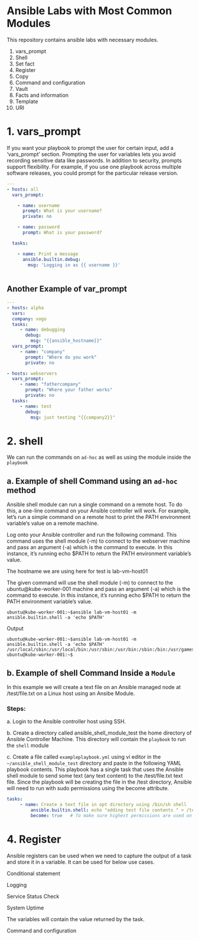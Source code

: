 # Ansible Labs with Most Common Modules

This repository contains ansible labs with necessary modules.

1. vars_prompt
2. Shell
3. Set fact
4. Register
5. Copy
6. Command and configuration
7. Vault
8. Facts and information
9. Template
10. URI




# 1. vars_prompt

If you want your playbook to prompt the user for certain input, add a ‘vars_prompt’ section. Prompting the user for variables lets you avoid recording sensitive data like passwords. In addition to security, prompts support flexibility. For example, if you use one playbook across multiple software releases, you could prompt for the particular release version.

```yml
---
- hosts: all
  vars_prompt:

    - name: username
      prompt: What is your username?
      private: no

    - name: password
      prompt: What is your password?

  tasks:

    - name: Print a message
      ansible.builtin.debug:
        msg: 'Logging in as {{ username }}'
        
```


## Another Example of var_prompt


```yml
---
- hosts: alpha
  vars:
  company: vogo
  tasks:
     - name: debugging
       debug:
         msg: "{{ansible_hostname}}"
  vars_prompt:
     - name: "company"
       prompt: "Where do you work"
       private: no

- hosts: webservers
  vars_prompt:
     - name: "fathercompany"
       prompt: "Where your father works"
       private: no
  tasks:
     - name: test
       debug:
         msg: just testing "{{company2}}"

```




# 2. shell 
We can run the commands on `ad-hoc` as well as using the module inside the `playbook`

## a. Example of shell Command using an `ad-hoc` method

Ansible shell module can run a single command on a remote host. To do this, a one-line command on your Ansible controller will work. For example, let’s run a simple command on a remote host to print the PATH environment variable‘s value on a remote machine.

Log onto your Ansible controller and run the following command. This command uses the shell module (-m) to connect to the webserver machine and pass an argument (-a) which is the command to execute. In this instance, it’s running echo $PATH to return the PATH environment variable’s value.

The hostname we are using here for test is lab-vm-host01  

The given command will use the shell module (-m) to connect to the ubuntu@kube-worker-001 machine and pass an argument (-a) which is the command to execute. 
In this instance, it’s running echo $PATH to return the PATH environment variable’s value.

```
ubuntu@kube-worker-001:~$ansible lab-vm-host01 -m ansible.builtin.shell -a 'echo $PATH' 
```
Output

```
ubuntu@kube-worker-001:~$ansible lab-vm-host01 -m ansible.builtin.shell -a 'echo $PATH' 
/usr/local/sbin:/usr/local/bin:/usr/sbin:/usr/bin:/sbin:/bin:/usr/games:/usr/local/games:/snap/bin
ubuntu@kube-worker-001:~$
```


## b. Example of shell Command Inside a `Module`

In this example 
we will create a text file on an Ansible managed node at /test/file.txt on a Linux host using an Ansibe Module.


### Steps:
a. Login to the Ansible controller host using SSH.

b. Create a directory called ansible_shell_module_test the home directory of Ansible Controller Machine. 
This directory will contain the `playbook` to run the `shell` module

c. Create a file called `exampleplaybook.yml` using vi editor in the `~/ansible_shell_module_test` directory and paste in the following YAML playbook contents.
This playbook has a single task that uses the Ansible shell module to send some text (any text content) to the /test/file.txt text file.
Since the playbook will be creating the file in the /test directory, Ansible will need to run with sudo permissions using the become attribute.

```yml
tasks:
     - name: Create a text file in opt directory using /bin/sh shell
         ansible.builtin.shell: echo "adding test file contents " > /test/file.txt
         become: true   # To make sure highest permissions are used on the remote host
```


# 4. Register

Ansible registers can be  used when we need to capture the output of a task and store it in a variable.
It can be used for below use cases.

Conditional statement

Logging

Service Status Check

System Uptime


The variables will contain the value returned by the task.


Command and configuration 











